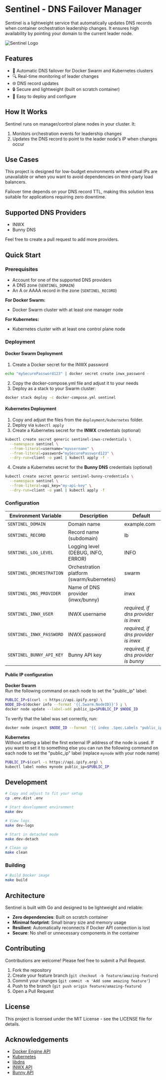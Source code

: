 # Sentinel - DNS Failover Manager

Sentinel is a lightweight service that automatically updates DNS records when container orchestration leadership changes. 
It ensures high availability by pointing your domain to the current leader node.

![Sentinel Logo](./images/logo.png)

## Features

- 🔄 Automatic DNS failover for Docker Swarm and Kubernetes clusters
- 🔍 Real-time monitoring of leader changes
- 🌐 DNS record updates
- 🔒 Secure and lightweight (built on scratch container)
- 🚀 Easy to deploy and configure

## How It Works

Sentinel runs on manager/control plane nodes in your cluster. It:

1. Monitors orchestration events for leadership changes
2. Updates the DNS record to point to the leader node's IP when changes occur

## Use Cases

This project is designed for low-budget environments where virtual IPs are unavailable or when you want to avoid dependencies on third-party load balancers.

Failover time depends on your DNS record TTL, making this solution less suitable for applications requiring zero downtime.

## Supported DNS Providers

- INWX
- Bunny DNS

Feel free to create a pull request to add more providers.

## Quick Start

### Prerequisites

- Account for one of the supported DNS providers
- A DNS zone (``SENTINEL_DOMAIN``)
- An A or AAAA record in the zone (``SENTINEL_RECORD``)

**For Docker Swarm:**  
- Docker Swarm cluster with at least one manager node

**For Kubernetes:**  
- Kubernetes cluster with at least one control plane node

### Deployment

#### Docker Swarm Deployment

1. Create a Docker secret for the INWX password
```bash
echo "mySecurePassword123" | docker secret create inwx_password -
```
2. Copy the docker-compose.yml file and adjust it to your needs
3. Deploy as a stack to your Swarm cluster:

```bash
docker stack deploy -c docker-compose.yml sentinel
```

#### Kubernetes Deployment
1. Copy and adjust the files from the ``deployment/kubernetes`` folder.
2. Deploy via ``kubectl apply``
3. Create a Kubernetes secret for the **INWX** credentials (optional)
```bash
kubectl create secret generic sentinel-inwx-credentials \
  --namespace sentinel \
  --from-literal=username="myusername" \
  --from-literal=password="mySecurePassword123" \
  --dry-run=client -o yaml | kubectl apply -f -
```
4. Create a Kubernetes secret for the **Bunny DNS** credentials (optional)
```bash
kubectl create secret generic sentinel-bunny-credentials \
  --namespace sentinel \
  --from-literal=api_key="my-api-key" \
  --dry-run=client -o yaml | kubectl apply -f 
```

### Configuration

| Environment Variable     | Description                               | Default                              |
|--------------------------|-------------------------------------------|--------------------------------------|
| `SENTINEL_DOMAIN`        | Domain name                               | example.com                          |
| `SENTINEL_RECORD`        | Record name (subdomain)                   | lb                                   |
| `SENTINEL_LOG_LEVEL`     | Logging level (DEBUG, INFO, ERROR)        | INFO                                 |
| `SENTINEL_ORCHESTRATION` | Orchestration platform (swarm/kubernetes) | swarm                                |
| `SENTINEL_DNS_PROVIDER`  | Name of DNS provider (inwx/bunny)         | inwx                                 |
| `SENTINEL_INWX_USER`     | INWX username                             | *required, if dns provider is inwx*  |
| `SENTINEL_INWX_PASSWORD` | INWX password                             | *required, if dns provider is inwx*  |
| `SENTINEL_BUNNY_API_KEY` | Bunny API key                             | *required, if dns provider is bunny* |

#### Public IP configuration

**Docker Swarm**  
Run the following command on each node to set the "public_ip" label:
```bash
PUBLIC_IP=$(curl -s https://api.ipify.org) \
NODE_ID=$(docker info --format '{{.Swarm.NodeID}}') ; \
docker node update --label-add public_ip=$PUBLIC_IP $NODE_ID
```
To verify that the label was set correctly, run:
```bash
docker node inspect $NODE_ID --format '{{ index .Spec.Labels "public_ip" }}'
```

**Kubernetes**  
Without setting a label the first external IP address of the node is used.
If you want to set it to something else you can run the following command on each node to set the "public_ip" label (replace ``mynode`` with your node name)
```bash
PUBLIC_IP=$(curl -s https://api.ipify.org) \
kubectl label nodes mynode public_ip=$PUBLIC_IP
```

## Development

```bash
# Copy and adjust to fit your setup
cp .env.dist .env

# Start development environment
make dev

# View logs
make dev-logs

# Start in detached mode
make dev-detach

# Clean up
make clean
```

### Building

```bash
# Build Docker image
make build
```

## Architecture

Sentinel is built with Go and designed to be lightweight and reliable:

- **Zero dependencies**: Built on scratch container
- **Minimal footprint**: Small binary size and memory usage
- **Resilient**: Automatically reconnects if Docker API connection is lost
- **Secure**: No shell or unnecessary components in the container

## Contributing

Contributions are welcome! Please feel free to submit a Pull Request.

1. Fork the repository
2. Create your feature branch (`git checkout -b feature/amazing-feature`)
3. Commit your changes (`git commit -m 'Add some amazing feature'`)
4. Push to the branch (`git push origin feature/amazing-feature`)
5. Open a Pull Request

## License

This project is licensed under the MIT License - see the LICENSE file for details.

## Acknowledgements

- [Docker Engine API](https://docs.docker.com/engine/api/)
- [Kubernetes](https://kubernetes.io/)
- [libdns](https://github.com/libdns/libdns)
- [INWX API](https://www.inwx.com/en/help/apidoc)
- [Bunny API](https://docs.bunny.net/reference/bunnynet-api-overview)